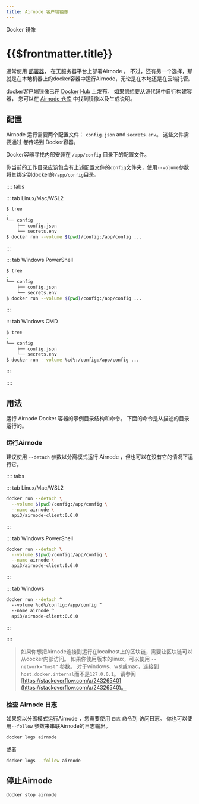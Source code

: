 ```yaml
---
title: Airnode 客户端镜像
---
```


<TitleSpan>Docker 镜像</TitleSpan>

# {{$frontmatter.title}}

<VersionWarning/>

<TocHeader /> <TOC class="table-of-contents" :include-level="[2,3]" />

通常使用 [部署器](./deployer-image.md)， 在无服务器平台上部署Airnode 。 不过，还有另一个选择，那就是在本地机器上的docker容器中运行Airnode，无论是在本地还是在云端托管。

docker客户端镜像已在 [Docker Hub](https://hub.docker.com/r/api3/airnode-client) 上发布。 如果您想要从源代码中自行构建容器， 您可以在 [Airnode 仓库](https://github.com/api3dao/airnode/tree/v0.5/packages/airnode-node/docker) 中找到镜像以及生成说明。

## 配置

Airnode 运行需要两个配置文件： `config.json` and `secrets.env`。 这些文件需要通过 卷传递到 Docker容器。

Docker容器寻找内部安装在 `/app/config` 目录下的配置文件。

你当前的工作目录应该包含有上述配置文件的`config`文件夹，使用`--volume`参数将其绑定到docker的`/app/config`目录。

:::: tabs

::: tab Linux/Mac/WSL2

```sh
$ tree
.
└── config
    ├── config.json
    └── secrets.env
$ docker run --volume $(pwd)/config:/app/config ...
```

:::

::: tab Windows PowerShell

```sh
$ tree
.
└── config
    ├── config.json
    └── secrets.env
$ docker run --volume $(pwd)/config:/app/config ...
```

:::

::: tab Windows CMD

```sh
$ tree
.
└── config
    ├── config.json
    └── secrets.env
$ docker run --volume %cd%:/config:/app/config ...
```

:::

::::

## 用法

运行 Airnode Docker 容器的示例目录结构和命令。 下面的命令是从描述的目录运行的。

### 运行Airnode

建议使用 `--detach` 参数以分离模式运行 Airnode ，但也可以在没有它的情况下运行它。

:::: tabs

::: tab Linux/Mac/WSL2

```sh
docker run --detach \
  --volume $(pwd)/config:/app/config \
  --name airnode \
  api3/airnode-client:0.6.0
```

:::

::: tab Windows PowerShell

```sh
docker run --detach \
  --volume $(pwd)/config:/app/config \
  --name airnode \
  api3/airnode-client:0.6.0
```

:::

::: tab Windows

```sh
docker run --detach ^
  --volume %cd%/config:/app/config ^
  --name airnode ^
  api3/airnode-client:0.6.0
```

:::

::::

> 如果你想把Airnode连接到运行在localhost上的区块链，需要让区块链可以从docker内部访问。 如果你使用版本的linux，可以使用 `--network="host"` 参数。 对于windows、wsl或mac，连接到`host.docker.internal`而不是`127.0.0.1`。 请参阅 [https://stackoverflow.com/a/24326540](https://stackoverflow.com/a/24326540)。

### 检查 Airnode 日志

如果您以分离模式运行Airnode ，您需要使用 `日志` 命令到 访问日志。 你也可以使用`--follow` 参数来串联Airnode的日志输出。

```bash
docker logs airnode
```

或者

```bash
docker logs --follow airnode
```

## 停止Airnode

```bash
docker stop airnode
```
